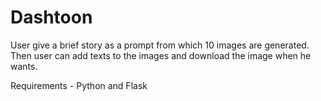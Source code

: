 # Dashtoon
User give a brief story as a prompt from which 10 images are generated. Then user can add texts to the images and download the image when he wants.

Requirements - Python and Flask
